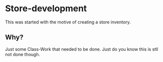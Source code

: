 # Store-development
This was started with the motive of creating a store inventory.
## Why?
Just some Class-Work that needed to be done. Just do you know this is stll not done though. 
